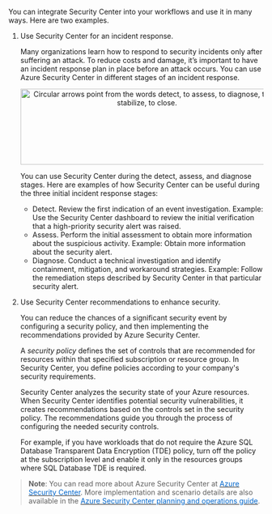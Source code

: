 

You can integrate Security Center into your workflows and use it in many ways. Here are two examples.


1. Use Security Center for an incident response.


    Many organizations learn how to respond to security incidents only after suffering an attack. To reduce costs and damage, it’s important to have an incident response plan in place before an attack occurs. You can use Azure Security Center in different stages of an incident response.

    <p style="text-align:center;"><img src="../Linked_Image_Files/security-center-incident-response-fig1.png" width="500" height="150" alt="Circular arrows point from the words detect, to assess, to diagnose, to stabilize, to close."></p>


    You can use Security Center during the detect, assess, and diagnose stages. Here are examples of how Security Center can be useful during the three initial incident response stages:
    - Detect. Review the first indication of an event investigation.
    Example: Use the Security Center dashboard to review the initial verification that a high-priority security alert was raised.
    - Assess. Perform the initial assessment to obtain more information about the suspicious activity.
    Example: Obtain more information about the security alert.
    - Diagnose. Conduct a technical investigation and identify containment, mitigation, and workaround strategies.
    Example: Follow the remediation steps described by Security Center in that particular security alert.


2. Use Security Center recommendations to enhance security.

    You can reduce the chances of a significant security event by configuring a security policy, and then implementing the recommendations provided by Azure Security Center. 
        
    A *security policy* defines the set of controls that are recommended for resources within that specified subscription or resource group. In Security Center, you define policies according to your company's security requirements. 
    
    Security Center analyzes the security state of your Azure resources. When Security Center identifies potential security vulnerabilities, it creates recommendations based on the controls set in the security policy. The recommendations guide you through the process of configuring the needed security controls. 

    For example, if you have workloads that do not require the Azure SQL Database Transparent Data Encryption (TDE) policy, turn off the policy at the subscription level and enable it only in the resources groups where SQL Database TDE is required.

> **Note**: You can read more about Azure Security Center at <a href="https://azure.microsoft.com/en-us/services/security-center/" target="_blank"><span style="color: #0066cc;" color="#0066cc"> Azure Security Center</span></a>. More implementation and scenario details are also available in the <a href="https://docs.microsoft.com/en-us/azure/security-center/security-center-planning-and-operations-guide" target="_blank"><span style="color: #0066cc;" color="#0066cc"> Azure Security Center planning and operations guide</span></a>.
